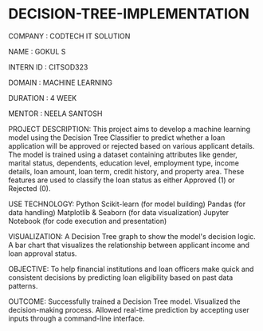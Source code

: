 # DECISION-TREE-IMPLEMENTATION

COMPANY : CODTECH IT SOLUTION 

NAME : GOKUL S

INTERN ID : CITSOD323

DOMAIN : MACHINE LEARNING

DURATION : 4 WEEK

MENTOR : NEELA SANTOSH

 
PROJECT DESCRIPTION:
 This project aims to develop a machine learning model using the Decision Tree Classifier to predict whether a loan application will be approved or rejected based on various applicant    details.
 The model is trained using a dataset containing attributes like gender, marital status, dependents, education level, employment type, income details, loan amount, loan term, credit      history, and property area. These features are used to classify the loan status as either Approved (1) or Rejected (0).

USE TECHNOLOGY:
 Python
 Scikit-learn (for model building)
 Pandas (for data handling)
 Matplotlib & Seaborn (for data visualization)
 Jupyter Notebook (for code execution and presentation)

VISUALIZATION:
 A Decision Tree graph to show the model's decision logic.
 A bar chart that visualizes the relationship between applicant income and loan approval status.

OBJECTIVE:
 To help financial institutions and loan officers make quick and consistent decisions by predicting loan eligibility based on past data patterns.

OUTCOME:
 Successfully trained a Decision Tree model.
 Visualized the decision-making process.
 Allowed real-time prediction by accepting user inputs through a command-line interface.

